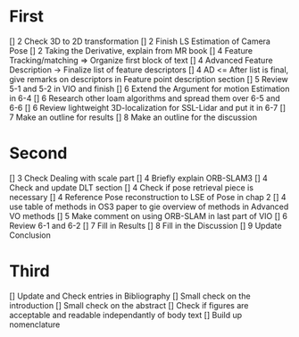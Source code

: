 # First 
[] 2 Check 3D to 2D transformation
[] 2 Finish LS Estimation of Camera Pose
[] 2 Taking the Derivative, explain from MR book
[] 4 Feature Tracking/matching => Organize first block of text
[] 4 Advanced Feature Description -> Finalize list of feature descriptors 
[] 4 AD <= After list is final, give remarks on descriptors in Feature point description section
[] 5 Review 5-1 and 5-2 in VIO and finish
[] 6 Extend the Argument for motion Estimation in 6-4
[] 6 Research other loam algorithms and spread them over 6-5 and 6-6
[] 6 Review lightweight 3D-localization for SSL-Lidar and put it in 6-7
[] 7 Make an outline for results 
[] 8 Make an outline for the discussion

# Second
[] 3 Check Dealing with scale part
[] 4 Briefly explain ORB-SLAM3
[] 4 Check and update DLT section
[] 4 Check if pose retrieval piece is necessary
[] 4 Reference Pose reconstruction to LSE of Pose in chap 2
[] 4 use table of methods in OS3 paper to gie overview of methods in Advanced VO methods
[] 5 Make comment on using ORB-SLAM in last part of VIO
[] 6 Review 6-1 and 6-2
[] 7 Fill in Results
[] 8 Fill in the Discussion
[] 9 Update Conclusion

# Third
[] Update and Check entries in Bibliography
[] Small check on the introduction
[] Small check on the abstract
[] Check if figures are acceptable and readable independantly of body text
[] Build up nomenclature